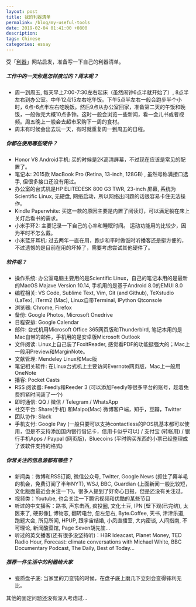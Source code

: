 ```yaml
---
layout: post
title: 我的利器清单
permalink: /blog/my-useful-tools
date: 2019-02-04 01:41:00 +0800
description: 
tags: Chinese
categories: essay 
---
```


受「[利器](https://liqi.io/)」网站启发，准备写一下自己的利器清单。

##### 工作中的一天你是怎样度过的？周末呢？
- 周一到周五, 每天早上7:00-7:30左右起床（虽然闹钟6点半就开始了）, 8点半左右到办公室。中午12点15左右吃午饭。下午5点半左右一般会跑步半个小时，6点-6点半左右吃晚饭。然后9点从办公室回家，准备第二天的午饭和晚饭，一般做完大概10点多钟。这时一般会浏览一些新闻，看一会儿书或者视频。周五晚上一般会去超市采购下一周的食材。
- 周末有时候会出去玩一天，有时就重复周一到周五的日程。

##### 你都在使用哪些硬件？
- Honor V8 Android手机: 买的时候是2K高清屏幕，不过现在应该是常见的配置了。
- 笔记本: 2015款 MacBook Pro (Retina, 13-inch, 128GB) , 虽然号称满接口选手, 但很多接口还没有用过。
- 办公室的台式机是HP ELITEDESK 800 G3 TWR, 23-inch 屏幕, 系统为Scientific Linux, 无硬盘, 网络启动，所以网络出问题的话很容易卡住无法操作。
- Kindle Paperwhite: 买这一款的原因主要是内置了阅读灯，可以满足躺在床上关灯后看书的需求。
- 小米手环2: 主要记录一下自己的心率和睡眠时间。 运动功能用的比较少，因为平时不怎么戴。
- 小米蓝牙耳机: 过去两年一直在用，跑步和平时做饭时听播客还是挺方便的，不过遗憾的是目前在用的坏掉了，需要考虑尝试其他硬件了。

##### 软件呢？
- 操作系统: 办公室电脑主要用的是Scientific Linux，自己的笔记本用的是最新的MacOS Majave Version 10.14, 手机用的是基于Android 8.0的EMUI 8.0
- 编程相关: VS Code, Sublime Text, Vim, Git (and Github), TeXstudio (LaTex), iTerm2 (Mac), Linux自带Terminal, IPython Qtconsole
- 浏览器: Chrome, Firefox
- 备份: Google Photos, Microsoft Onedrive
- 日程安排: Google Calendar
- 邮件: 台式机用Microsoft Office 365网页版和Thunderbird, 笔记本用的是Mac自带的邮件，手机用的是安卓版Microsoft Outlook
- 文件阅读: Linux上自己装了FoxitReader, 感觉看PDF的功能挺强大的；Mac上一般用Preview和MarginNote。
- 文献管理: Mendeley Linux和Mac版
- 笔记相关软件: 在Linux台式机上主要访问Evernote网页版，Mac上一般用OneNote
- 播客: Pocket Casts
- RSS 阅读器: Feedly和Reeder 3 (可以添加Feedly等很多平台的账号，趁着免费抓紧时间装了一个)
- 即时通信: QQ / 微信 / Telegram / WhatsApp
- 社交平台: Share(手机) 和Maipo(Mac) 微博客户端，知乎，豆瓣，Twitter
- 团队协作: Slack
- 手机支付: Google Pay (一般只要可以支持contactless的POS机基本都可以使用，但是不支持添加国内银行借记卡，信用卡似乎可以) / 支付宝 (转帐用) / 银行手机Apps / Paypal (网页版)，Bluecoins (平时购买东西的小票已经整理成了该软件支持的格式)

##### 你常关注的信息源都有哪些？
- 新闻类：微博和RSS订阅, 微信公众号, Twitter, Google News (抓住了薅羊毛的机会，免费订阅了半年NYT), WSJ, BBC, Guardian (上面新闻一般比较短，文化版面最近会关注一下)。很多人提到了好奇心日报，但是还没有关注过。
- 视频类：Youtube, 也会关注一下腾讯视频和优酷的某些节目
- 听过的中文播客：路书, 声东击西, 疯投圈, 文化土豆, IPN [壁下观(已完结), 太医来了, 硬影像], 博物志, 翻转电台, 忽左忽右, Byte.Coffee, 天书, 津津乐道, 跑题大会, 所见所闻, HPUP, 跟宇宙结婚, 小凤直播室, 大内密谈, 人间指南, 不可理论, 新闻酸菜馆, Page Seven胡先笙...
- 听过的英文播客(还有很多没坚持听)：HBR Ideacast, Planet Money, TED Radio Hour, Forecast: climate conversations with Michael White, BBC Documentary Podcast, The Daily, Best of Today...

##### 推荐一件生活中的利器给大家
- 瓷质盘子底: 当家里的刀变钝的时候，在盘子底上磨几下立刻会变得锋利无比。

其他的固定问题还没有深入考虑过...

